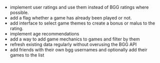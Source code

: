 - implement user ratings and use them instead of BGG ratings where possible.
- add a flag whether a game has already been played or not.
- add interface to select game themes to create a bonus or malus to the rating.
- implement age recommendations
- add a way to add game mechanics to games and filter by them
- refresh existing data regularly without overusing the BGG API
- add friends with their own bgg usernames and optionally add their games to the list